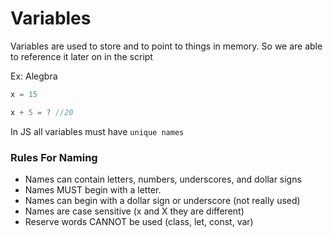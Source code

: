 # Variables

Variables are used to store and to point to things in memory. So we are able to reference it later on in the script

Ex: Alegbra

```js
x = 15

x + 5 = ? //20

```

In JS all variables must have `unique names`

### Rules For Naming

- Names can contain letters, numbers, underscores, and dollar signs
- Names MUST begin with a letter.
- Names can begin with a dollar sign or underscore (not really used)
- Names are case sensitive (x and X they are different)
- Reserve words CANNOT be used (class, let, const, var)
